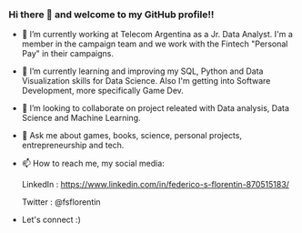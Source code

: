 ### Hi there 👋 and welcome to my GitHub profile!!

- 🔭 I’m currently working at Telecom Argentina as a Jr. Data Analyst. I'm a member in the campaign team and we work with the Fintech "Personal Pay" in their campaigns.
- 🌱 I’m currently learning and improving my SQL, Python and Data Visualization skills for Data Science. Also I'm getting into Software Development, more specifically Game Dev.
- 👯 I’m looking to collaborate on project releated with Data analysis, Data Science and Machine Learning.

- 💬 Ask me about games, books, science, personal projects, entrepreneurship and tech.
- 📫 How to reach me, my social media: 

  LinkedIn : https://www.linkedin.com/in/federico-s-florentin-870515183/
  
  Twitter : @fsflorentin
  
- Let's connect :)


